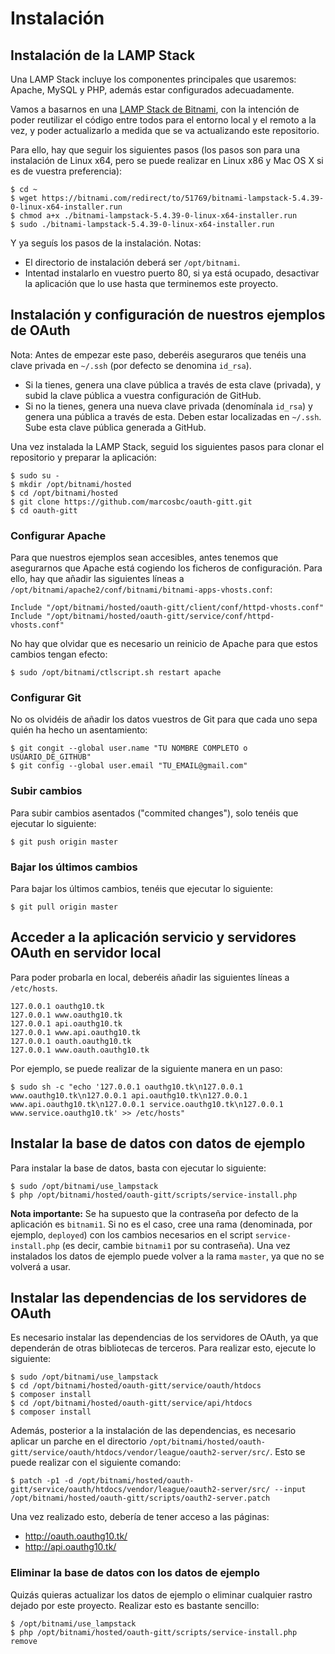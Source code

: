# Instalación

## Instalación de la LAMP Stack

Una LAMP Stack incluye los componentes principales que usaremos: Apache, MySQL y PHP, además estar configurados adecuadamente.


Vamos a basarnos en una [LAMP Stack de Bitnami](https://bitnami.com/stack/lamp), con la intención de poder reutilizar el código entre todos para el entorno local y el remoto a la vez, y poder actualizarlo a medida que se va actualizando este repositorio.
 

Para ello, hay que seguir los siguientes pasos (los pasos son para una instalación de Linux x64, pero se puede realizar en Linux x86 y Mac OS X si es de vuestra preferencia):
```
$ cd ~
$ wget https://bitnami.com/redirect/to/51769/bitnami-lampstack-5.4.39-0-linux-x64-installer.run
$ chmod a+x ./bitnami-lampstack-5.4.39-0-linux-x64-installer.run
$ sudo ./bitnami-lampstack-5.4.39-0-linux-x64-installer.run
```

Y ya seguís los pasos de la instalación. Notas:

- El directorio de instalación deberá ser `/opt/bitnami`.
- Intentad instalarlo en vuestro puerto 80, si ya está ocupado, desactivar la aplicación que lo use hasta que terminemos este proyecto.

## Instalación y configuración de nuestros ejemplos de OAuth

Nota: Antes de empezar este paso, deberéis aseguraros que tenéis una clave privada en `~/.ssh` (por defecto se denomina `id_rsa`).

- Si la tienes, genera una clave pública a través de esta clave (privada), y subid la clave pública a vuestra configuración de GitHub.
- Si no la tienes, genera una nueva clave privada (denomínala `id_rsa`) y genera una pública a través de esta. Deben estar localizadas en `~/.ssh`. Sube esta clave pública generada a GitHub.

Una vez instalada la LAMP Stack, seguid los siguientes pasos para clonar el repositorio y preparar la aplicación:

```
$ sudo su -
$ mkdir /opt/bitnami/hosted
$ cd /opt/bitnami/hosted
$ git clone https://github.com/marcosbc/oauth-gitt.git
$ cd oauth-gitt
```

### Configurar Apache

Para que nuestros ejemplos sean accesibles, antes tenemos que asegurarnos que Apache está cogiendo los ficheros de configuración.
Para ello, hay que añadir las siguientes líneas a `/opt/bitnami/apache2/conf/bitnami/bitnami-apps-vhosts.conf`:

```
Include "/opt/bitnami/hosted/oauth-gitt/client/conf/httpd-vhosts.conf"
Include "/opt/bitnami/hosted/oauth-gitt/service/conf/httpd-vhosts.conf"
```

No hay que olvidar que es necesario un reinicio de Apache para que estos
cambios tengan efecto:

```
$ sudo /opt/bitnami/ctlscript.sh restart apache
```

### Configurar Git

No os olvidéis de añadir los datos vuestros de Git para que cada uno sepa quién ha hecho un asentamiento:

```
$ git congit --global user.name "TU NOMBRE COMPLETO o USUARIO_DE_GITHUB"
$ git config --global user.email "TU_EMAIL@gmail.com"
```

### Subir cambios

Para subir cambios asentados ("commited changes"), solo tenéis que ejecutar lo siguiente:

```
$ git push origin master
```

### Bajar los últimos cambios

Para bajar los últimos cambios, tenéis que ejecutar lo siguiente:

```
$ git pull origin master
```

## Acceder a la aplicación servicio y servidores OAuth en servidor local

Para poder probarla en local, deberéis añadir las siguientes líneas a `/etc/hosts`.

```
127.0.0.1 oauthg10.tk
127.0.0.1 www.oauthg10.tk
127.0.0.1 api.oauthg10.tk
127.0.0.1 www.api.oauthg10.tk
127.0.0.1 oauth.oauthg10.tk
127.0.0.1 www.oauth.oauthg10.tk
```

Por ejemplo, se puede realizar de la siguiente manera en un paso:

```
$ sudo sh -c "echo '127.0.0.1 oauthg10.tk\n127.0.0.1 www.oauthg10.tk\n127.0.0.1 api.oauthg10.tk\n127.0.0.1 www.api.oauthg10.tk\n127.0.0.1 service.oauthg10.tk\n127.0.0.1 www.service.oauthg10.tk' >> /etc/hosts"
```

## Instalar la base de datos con datos de ejemplo

Para instalar la base de datos, basta con ejecutar lo siguiente:

```
$ sudo /opt/bitnami/use_lampstack
$ php /opt/bitnami/hosted/oauth-gitt/scripts/service-install.php
```

**Nota importante:** Se ha supuesto que la contraseña por defecto de la aplicación es `bitnami1`. Si no es el caso, cree una rama (denominada, por ejemplo, `deployed`) con los cambios necesarios en el script `service-install.php` (es decir, cambie `bitnami1` por su contraseña).
Una vez instalados los datos de ejemplo puede volver a la rama `master`, ya que no se volverá a usar.

## Instalar las dependencias de los servidores de OAuth

Es necesario instalar las dependencias de los servidores de OAuth, ya que dependerán de otras bibliotecas de terceros. Para realizar esto, ejecute lo siguiente:

```
$ sudo /opt/bitnami/use_lampstack
$ cd /opt/bitnami/hosted/oauth-gitt/service/oauth/htdocs
$ composer install
$ cd /opt/bitnami/hosted/oauth-gitt/service/api/htdocs
$ composer install
```

Además, posterior a la instalación de las dependencias, es necesario aplicar un parche en el directorio `/opt/bitnami/hosted/oauth-gitt/service/oauth/htdocs/vendor/league/oauth2-server/src/`. Esto se puede realizar con el siguiente comando:

```
$ patch -p1 -d /opt/bitnami/hosted/oauth-gitt/service/oauth/htdocs/vendor/league/oauth2-server/src/ --input /opt/bitnami/hosted/oauth-gitt/scripts/oauth2-server.patch
```

Una vez realizado esto, debería de tener acceso a las páginas:

 - http://oauth.oauthg10.tk/
 - http://api.oauthg10.tk/

### Eliminar la base de datos con los datos de ejemplo

Quizás quieras actualizar los datos de ejemplo o eliminar cualquier rastro dejado por este proyecto.
Realizar esto es bastante sencillo:

```
$ /opt/bitnami/use_lampstack
$ php /opt/bitnami/hosted/oauth-gitt/scripts/service-install.php remove
```


